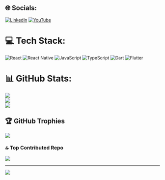 
## 🌐 Socials:
[![LinkedIn](https://img.shields.io/badge/LinkedIn-%230077B5.svg?logo=linkedin&logoColor=white)](https://www.linkedin.com/in/the-real-slick-coder) [![YouTube](https://img.shields.io/badge/YouTube-%23FF0000.svg?logo=YouTube&logoColor=white)](https://youtube.com/@GeneralError0) 

# 💻 Tech Stack:
![React](https://img.shields.io/badge/react-%2320232a.svg?style=for-the-badge&logo=react&logoColor=%2361DAFB) ![React Native](https://img.shields.io/badge/react_native-%2320232a.svg?style=for-the-badge&logo=react&logoColor=%2361DAFB) ![JavaScript](https://img.shields.io/badge/javascript-%23323330.svg?style=for-the-badge&logo=javascript&logoColor=%23F7DF1E) ![TypeScript](https://img.shields.io/badge/typescript-%23007ACC.svg?style=for-the-badge&logo=typescript&logoColor=white) ![Dart](https://img.shields.io/badge/dart-%230175C2.svg?style=for-the-badge&logo=dart&logoColor=white) ![Flutter](https://img.shields.io/badge/Flutter-%2302569B.svg?style=for-the-badge&logo=Flutter&logoColor=white)
# 📊 GitHub Stats:
![](https://github-readme-stats.vercel.app/api?username=Lastxtemplar&theme=dark&hide_border=false&include_all_commits=true&count_private=true)<br/>
![](https://github-readme-streak-stats.herokuapp.com/?user=Lastxtemplar&theme=dark&hide_border=false)<br/>
![](https://github-readme-stats.vercel.app/api/top-langs/?username=Lastxtemplar&theme=dark&hide_border=false&include_all_commits=true&count_private=true&layout=compact)

## 🏆 GitHub Trophies
![](https://github-profile-trophy.vercel.app/?username=Lastxtemplar&theme=radical&no-frame=false&no-bg=true&margin-w=4)

### 🔝 Top Contributed Repo
![](https://github-contributor-stats.vercel.app/api?username=Lastxtemplar&limit=5&theme=dark&combine_all_yearly_contributions=true)

---
[![](https://visitcount.itsvg.in/api?id=Lastxtemplar&icon=0&color=0)](https://visitcount.itsvg.in)

<!-- Proudly created with GPRM ( https://gprm.itsvg.in ) -->
